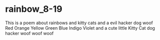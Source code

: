 # rainbow_8-19
This is a poem about rainbows and kitty cats and a evil hacker dog
woof
Red
Orange
Yellow
Green
Blue
Indigo
Violet
and a cute little Kitty Cat 
dog hacker woof woof 
woof